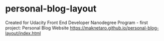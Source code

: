 # personal-blog-layout
Created for Udacity Front End Developer Nanodegree Program - first project: Personal Blog Website
https://maknetaro.github.io/personal-blog-layout/index.html
